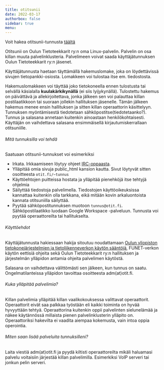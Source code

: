 ```yaml
---
title: otitsunii
date: 2022-03-17
authorbox: false
sidebar: true
menu:
---
```


Voit hakea otitsunii-tunnusta [täältä](../../tietopankki/otitsunii-tunnushakemus/)

Otitsunii on Oulun Tietoteekkarit ry:n oma Linux-palvelin. Palvelin on osa killan muuta palvelinklusteria. Palvelimeen voivat saada käyttäjätunnuksen Oulun Tietoteekkarit ry:n jäsenet.

Käyttäjätunnusta haetaan täyttämällä hakemuslomake, joka on löydettävissä sivujen tietopankki-osiosta. Lomakkeen voi tulostaa itse em. tiedostosta.

Hakemuslomakkeen voi täyttää joko tietokoneella ennen tulostusta tai selvällä käsialalla **kuulakärkikynällä** (ei siis lyijykynällä). Tulostettu hakemus on päivättävä ja allekirjoitettava, jonka jälkeen sen voi palauttaa killan postilaatikkoon tai suoraan jollekin hallituksen jäsenelle. Tämän jälkeen hakemus menee ensin hallituksen ja sitten killan operaattorin käsittelyyn. Tunnuksen myöntämisestä tiedotetaan sähköpostitse(tiedotetaanko?). Tunnus ja salasana annetaan kuitenkin ainoastaan henkilökohtaisesti. Käyttäjän on vaihdettava salasana ensimmäisellä kirjautumiskerrallaan otitsuniille.

###### Mitä tunnuksilla voi tehdä

Saatuaan otitsunii-tunnukset voi esimerkiksi

- Irkata. Irkkaamiseen löytyy ohjeet [IRC-oppaasta](../../tietopankki/irc-opas/).
- Ylläpitää omia sivuja public_html kansion kautta. Sivut löytyvät sitten osoitteesta `otit.fi/~tunnus`
- Käyttöehtojen puitteissa hostata ja ylläpitää pienehköjä itse tehtyjä ohjelmia
- Säilyttää tiedostoja palvelimella. Tiedostojen käyttöoikeuksissa kannattaa kuitenkin olla tarkkana, eikä mitään kovin arkaluontoista kannata otitsuniilla säilyttää.
- Pyytää sähköpostitunnuksen muotoon `tunnus@otit.fi`. Sähköpostilaatikko luodaan Google Workspace -palveluun. Tunnusta voi pyytää operaattoreilta tai hallitukselta.

###### Käyttöehdot

Käyttäjätunnusta hakiessaan hakija sitoutuu noudattamaan [Oulun yliopiston tietokonejärjestelmien ja tietoliikenneverkon käytön sääntöjä](https://www.oulu.fi/th/node/30542), FUNET-verkon käytön eettisiä ohjeita sekä Oulun Tietoteekkarit ry:n hallituksen ja järjestelmän ylläpidon antamia ohjeita palvelimen käytöstä.

Salasana on vaihdettava välittömästi sen jälkeen, kun tunnus on saatu. Ongelmatilanteissa ylläpidon tavoittaa osoitteesta adm(at)otit.fi.

###### Kuka ylläpitää palvelimia?

Killan palvelimia ylläpitää killan vaalikokouksessa valittavat operaattorit. Operaattorit eivät saa palkkaa työstään eli kaikki toiminta on hyvää hyvyyttään tehtyä. Operaattorina kuitenkin oppii palvelinten sielunelämää ja näkee käytännössä millaista pienen palvelinklusterin ylläpito on. Operaattoriksi hakevilta ei vaadita aiempaa kokemusta, vain intoa oppia operointia.

###### Miten saan lisää palveluita tunnuksilleni?

Laita viestiä adm(at)otit.fi ja pyydä kiltisti operaattoreilta mikäli haluamasi palvelu voitaisiin järjestää killan palvelimilla. Esimerkiksi VoIP serveri tai jonkun pelin serveri.
